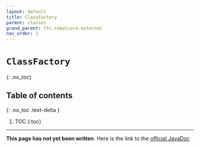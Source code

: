 ```yaml
---
layout: default
title: ClassFactory
parent: classes
grand_parent: ftc.robotcore.external
nav_order: 1
---
```

# `ClassFactory`
{: .no_toc}

## Table of contents
{: .no_toc .text-delta }

1. TOC
{:toc}
---
**This page has not yet been written**. Here is the link to the [official JavaDoc](https://ftctechnh.github.io/ftc_app/doc/javadoc/org/firstinspires/ftc/robotcore/external/ClassFactory.html)
        